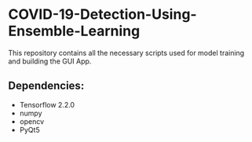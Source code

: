 # COVID-19-Detection-Using-Ensemble-Learning

This repository contains all the necessary scripts used for model training and building the GUI App.

## Dependencies:
- Tensorflow 2.2.0
- numpy
- opencv
- PyQt5
